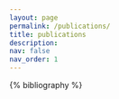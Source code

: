 ```yaml
---
layout: page
permalink: /publications/
title: publications
description:
nav: false
nav_order: 1
---
```

<!-- _pages/publications.md -->
<div class="publications">

  {% bibliography %}

</div>
